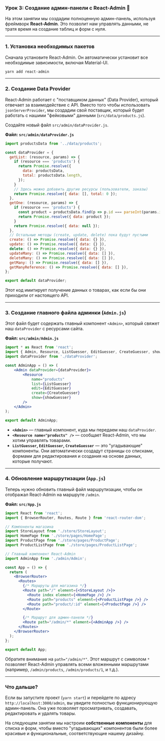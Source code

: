 ### **Урок 3: Создание админ-панели с React-Admin** 🚀

На этом занятии мы создадим полноценную админ-панель, используя фреймворк **React-Admin**. Это позволит нам управлять данными, не тратя время на создание таблиц и форм с нуля.

-----

### **1. Установка необходимых пакетов**

Сначала установите React-Admin. Он автоматически установит все необходимые зависимости, включая Material-UI.

```bash
yarn add react-admin
```

-----

### **2. Создание Data Provider**

React-Admin работает с "поставщиком данных" (Data Provider), который отвечает за взаимодействие с API. Вместо того чтобы использовать `jsonServerProvider`, мы создадим свой поставщик, который будет работать с нашими "фейковыми" данными (`src/data/products.js`).

Создайте новый файл `src/admin/dataProvider.js`.

**Файл: `src/admin/dataProvider.js`**

```jsx
import productsData from '../data/products';

const dataProvider = {
  getList: (resource, params) => {
    if (resource === 'products') {
      return Promise.resolve({
        data: productsData,
        total: productsData.length,
      });
    }
    // Здесь можно добавить другие ресурсы (пользователи, заказы)
    return Promise.resolve({ data: [], total: 0 });
  },
  getOne: (resource, params) => {
    if (resource === 'products') {
      const product = productsData.find(p => p.id === parseInt(params.id));
      return Promise.resolve({ data: product });
    }
    return Promise.resolve({ data: null });
  },
  // Остальные методы (create, update, delete) пока будут пустыми
  create: () => Promise.resolve({ data: {} }),
  update: () => Promise.resolve({ data: {} }),
  delete: () => Promise.resolve({ data: {} }),
  updateMany: () => Promise.resolve({ data: [] }),
  deleteMany: () => Promise.resolve({ data: [] }),
  getMany: () => Promise.resolve({ data: [] }),
  getManyReference: () => Promise.resolve({ data: [] }),
};

export default dataProvider;
```

Этот код имитирует получение данных о товарах, как если бы они приходили от настоящего API.

-----

### **3. Создание главного файла админки (`Admin.js`)**

Этот файл будет содержать главный компонент `<Admin>`, который свяжет наш `dataProvider` с ресурсами сайта.

**Файл: `src/admin/Admin.js`**

```jsx
import * as React from 'react';
import { Admin, Resource, ListGuesser, EditGuesser, CreateGuesser, showGuesser } from 'react-admin';
import dataProvider from './dataProvider';

const AdminApp = () => (
    <Admin dataProvider={dataProvider}>
        <Resource 
            name="products" 
            list={ListGuesser} 
            edit={EditGuesser} 
            create={CreateGuesser} 
            show={showGuesser} 
        />
    </Admin>
);

export default AdminApp;
```

* **`<Admin>`** — главный компонент, куда мы передаем наш `dataProvider`.
* **`<Resource name="products" />`** — сообщает React-Admin, что мы хотим управлять товарами.
* **`ListGuesser`, `EditGuesser`, `CreateGuesser`** — это "угадывающие" компоненты. Они автоматически создадут страницы со списками, формами для редактирования и создания на основе данных, которые получают.

-----

### **4. Обновление маршрутизации (`App.js`)**

Теперь нужно обновить главный файл маршрутизации, чтобы он отображал React-Admin на маршруте `/admin`.

**Файл: `src/App.js`**

```jsx
import React from 'react';
import { BrowserRouter, Routes, Route } from 'react-router-dom';

// Компоненты магазина
import StoreLayout from './store/StoreLayout';
import HomePage from './store/pages/HomePage';
import ProductPage from './store/pages/ProductPage';
import ProductListPage from './store/pages/ProductListPage';

// Главный компонент React-Admin
import AdminApp from './admin/Admin';

const App = () => {
  return (
    <BrowserRouter>
      <Routes>
        {/* Маршруты для магазина */}
        <Route path="/" element={<StoreLayout />}>
          <Route index element={<HomePage />} />
          <Route path="products" element={<ProductListPage />} />
          <Route path="product/:id" element={<ProductPage />} />
        </Route>

        {/* Маршрут для админ-панели */}
        <Route path="/admin/*" element={<AdminApp />} />
      </Routes>
    </BrowserRouter>
  );
};

export default App;
```

Обратите внимание на `path="/admin/*"`. Этот маршрут с символом `*` позволяет React-Admin управлять всеми вложенными маршрутами (например, `/admin/products`, `/admin/products/1`, и т.д.).

-----

### **Что дальше?**

Если вы запустите проект (`yarn start`) и перейдете по адресу `http://localhost:3000/admin`, вы увидите полностью функционирующую админ-панель. Она уже позволяет просматривать, создавать, редактировать и удалять товары.

На следующем занятии мы настроим **собственные компоненты** для списка и форм, чтобы вместо "угадывающих" компонентов были более красивые и функциональные, соответствующие нашему дизайну.

